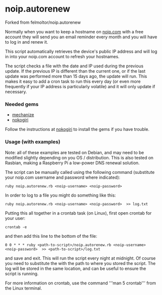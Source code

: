 # noip.autorenew

Forked from felmoltor/noip.autorenew

Normally when you want to keep a hostname on [noip.com](http://www.noip.com) with a free account they will send you an email reminder every month and you will have to log in and renew it.

This script automatically retrieves the device's public IP address and will log in into your noip.com account to refresh your hostnames.

The script checks a file with the date and IP used during the previous update. If the previous IP is different than the current one, or if the last update was performed more than 15 days ago, the update will run.  This makes it easy to add a cron task to run this every day (or even more frequently if your IP address is particularly volatile) and it will only update if necessary.

### Needed gems
- [mechanize](https://github.com/sparklemotion/mechanize)
- [nokogiri](http://www.nokogiri.org)

Follow the instructions at [nokogiri](http://www.nokogiri.org/tutorials/installing_nokogiri.html) to install the gems if you have trouble.

### Usage (with examples)
Note: all of these examples are tested on Debian, and may need to be modified slightly depending on you OS / distribution.
This is also tested on Rasbian, making a Raspberry Pi a low-power DNS renewal solution.

The script can be manually called using the following command (substitute your noip.com username and password where indicated):

    ruby noip.autorenew.rb <noip-username> <noip-password>

In order to log to a file you might do something like this:

    ruby noip.autorenew.rb <noip-username> <noip-password>  >> log.txt

Putting this all together in a crontab task (on Linux), first open crontab for your user:

    crontab -e
    
and then add this line to the bottom of the file:

    0 0 * * * ruby <path-to-script>/noip.autorenew.rb <noip-username> <noip-password>  >> <path-to-script>/log.txt

and save and exit.  This will run the script every night at midnight.  Of course you need to substitute the <path-to-script> with the path to where you stored the script.  The log will be stored in the same location, and can be useful to ensure the script is running.

For more information on crontab, use the command '''man 5 crontab''' from the Linux terminal.
